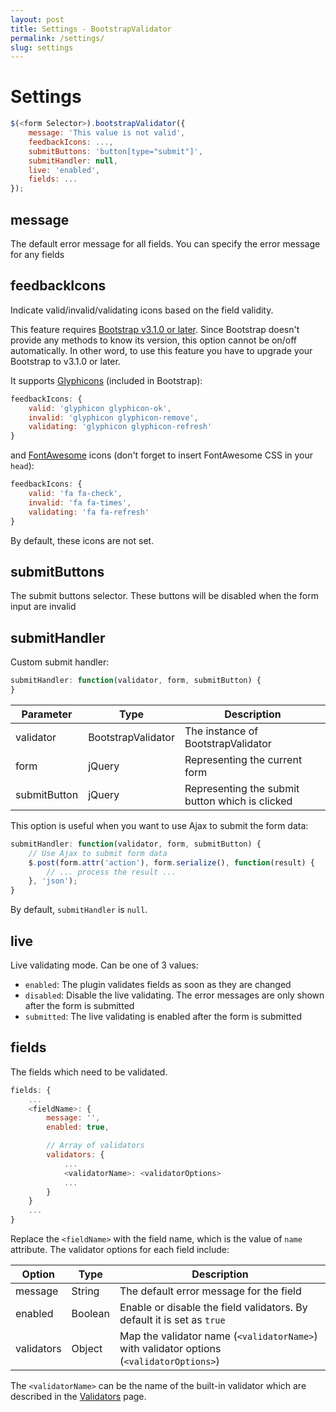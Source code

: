 ```yaml
---
layout: post
title: Settings - BootstrapValidator
permalink: /settings/
slug: settings
---
```


# Settings

```javascript
$(<form Selector>).bootstrapValidator({
    message: 'This value is not valid',
    feedbackIcons: ...,
    submitButtons: 'button[type="submit"]',
    submitHandler: null,
    live: 'enabled',
    fields: ...
});
```

## message

The default error message for all fields. You can specify the error message for any fields

## feedbackIcons

Indicate valid/invalid/validating icons based on the field validity.

This feature requires [Bootstrap v3.1.0 or later](http://getbootstrap.com/css/#forms-control-validation).
Since Bootstrap doesn't provide any methods to know its version, this option cannot be on/off automatically.
In other word, to use this feature you have to upgrade your Bootstrap to v3.1.0 or later.

It supports [Glyphicons](http://getbootstrap.com/components/#glyphicons) (included in Bootstrap):

```javascript
feedbackIcons: {
    valid: 'glyphicon glyphicon-ok',
    invalid: 'glyphicon glyphicon-remove',
    validating: 'glyphicon glyphicon-refresh'
}
```

and [FontAwesome](http://fontawesome.io/icons) icons (don't forget to insert FontAwesome CSS in your ```head```):

```javascript
feedbackIcons: {
    valid: 'fa fa-check',
    invalid: 'fa fa-times',
    validating: 'fa fa-refresh'
}
```

By default, these icons are not set.

## submitButtons

The submit buttons selector. These buttons will be disabled when the form input are invalid

## submitHandler

Custom submit handler:

```javascript
submitHandler: function(validator, form, submitButton) {
}
```

Parameter    | Type                 | Description
-------------|----------------------|------------
validator    | BootstrapValidator   | The instance of BootstrapValidator
form         | jQuery               | Representing the current form
submitButton | jQuery               | Representing the submit button which is clicked

This option is useful when you want to use Ajax to submit the form data:

```javascript
submitHandler: function(validator, form, submitButton) {
    // Use Ajax to submit form data
    $.post(form.attr('action'), form.serialize(), function(result) {
        // ... process the result ...
    }, 'json');
}
```

By default, ```submitHandler``` is ```null```.

## live ##

Live validating mode. Can be one of 3 values:

* ```enabled```: The plugin validates fields as soon as they are changed
* ```disabled```: Disable the live validating. The error messages are only shown after the form is submitted
* ```submitted```: The live validating is enabled after the form is submitted

## fields

The fields which need to be validated.

```javascript
fields: {
    ...
    <fieldName>: {
        message: '',
        enabled: true,

        // Array of validators
        validators: {
            ...
            <validatorName>: <validatorOptions>
            ...
        }
    }
    ...
}
```

Replace the ```<fieldName>``` with the field name, which is the value of ```name``` attribute.
The validator options for each field include:

Option     | Type    | Description
-----------|---------|------------
message    | String  | The default error message for the field
enabled    | Boolean | Enable or disable the field validators. By default it is set as ```true```
validators | Object  | Map the validator name (```<validatorName>```) with validator options (```<validatorOptions>```)

The ```<validatorName>``` can be the name of the built-in validator which are described in the [Validators](/validators/) page.



